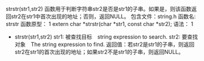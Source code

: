 strstr(str1,str2) 函数用于判断字符串str2是否是str1的子串。如果是，则该函数返回str2在str1中首次出现的地址；否则，返回NULL。
包含文件：string.h
函数名: strstr
函数原型：
1
extern char *strstr(char *str1, const char *str2);
语法：
1
* strstr(str1,str2)
str1: 被查找目标　string expression to search.
str2: 要查找对象　The string expression to find.
返回值：若str2是str1的子串，则返回str2在str1的首次出现的地址；如果str2不是str1的子串，则返回NULL。
